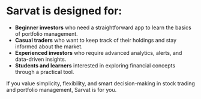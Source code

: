 # Sarvat is designed for:

- **Beginner investors** who need a straightforward app to learn the basics of portfolio management.
- **Casual traders** who want to keep track of their holdings and stay informed about the market.
- **Experienced investors** who require advanced analytics, alerts, and data-driven insights.
- **Students and learners** interested in exploring financial concepts through a practical tool.

If you value simplicity, flexibility, and smart decision-making in stock trading and portfolio management, Sarvat is for you.
